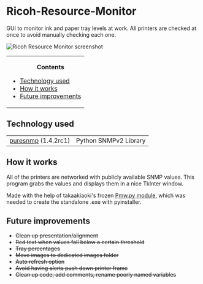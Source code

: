 # Ricoh-Resource-Monitor
GUI to monitor ink and paper tray levels at work. All printers are checked at once to avoid manually checking each one.

<img src="https://i.imgur.com/FMdNa14.png" alt="Ricoh Resource Monitor screenshot">

<table>
<tr><td><ul>
<b><p align="center">Contents</p></b>
<li><a href="#Tech">Technology used</a></li>
<li><a href="#How">How it works</a></li>
<li><a href="future">Future improvements</a></li>
</ul></td></tr>
</table>

## <a name="Tech">Technology used</a>

<table>
  <tr>
  <td><a href="https://github.com/exhuma/puresnmp">puresnmp</a> (1.4.2rc1) </td>
    <td>Python SNMPv2 Library </td>
  </tr>
</table>

## <a name="How">How it works</a>

All of the printers are networked with publicly available SNMP values. This program grabs the values and displays them in a nice TkInter window.

Made with the help of takaakiaoki's frozen [Pmw.py module](https://github.com/takaakiaoki/bundlepmw), which was needed to create the standalone .exe with pyinstaller.

## <a name="future">Future improvements</a>
<ul>
  <li><del>Clean up presentation/alignment</del></li>
  <li><del>Red text when values fall below a certain threshold</del></li>
  <li><del>Tray percentages</del></li>
  <li><del>Move images to dedicated images folder</del></li>
  <li><del>Auto refresh option</del></li>
  <li><del>Avoid having alerts push down printer frame</del></li>
  <li><del>Clean up code, add comments, rename poorly named variables</del></li>
</ul>
